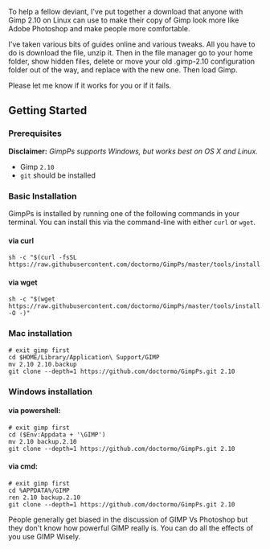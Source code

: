To help a fellow deviant, I've put together a download that anyone with Gimp 2.10 on Linux can use to make their copy of Gimp look more like Adobe Photoshop and make people more comfortable.

I've taken various bits of guides online and various tweaks.
All you have to do is download the file, unzip it.
Then in the file manager go to your home folder, show hidden files, delete or move your old .gimp-2.10 configuration folder out of the way, and replace with the new one.
Then load Gimp.

Please let me know if it works for you or if it fails.

## Getting Started

### Prerequisites

__Disclaimer:__ _GimpPs supports Windows, but works best on OS X and Linux._

* Gimp `2.10`
* `git` should be installed

### Basic Installation

GimpPs is installed by running one of the following commands in your terminal. You can install this via the command-line with either `curl` or `wget`.

#### via curl

```shell
sh -c "$(curl -fsSL https://raw.githubusercontent.com/doctormo/GimpPs/master/tools/install.sh)"
```

#### via wget

```shell
sh -c "$(wget https://raw.githubusercontent.com/doctormo/GimpPs/master/tools/install.sh -O -)"
```

### Mac installation

	# exit gimp first
	cd $HOME/Library/Application\ Support/GIMP
	mv 2.10 2.10.backup
	git clone --depth=1 https://github.com/doctormo/GimpPs.git 2.10

### Windows installation

#### via powershell:

	# exit gimp first
	cd ($Env:Appdata + '\GIMP')
	mv 2.10 backup.2.10
	git clone --depth=1 https://github.com/doctormo/GimpPs.git 2.10

#### via cmd:

	# exit gimp first
	cd %APPDATA%/GIMP
	ren 2.10 backup.2.10
	git clone --depth=1 https://github.com/doctormo/GimpPs.git 2.10
People generally get biased in the discussion of GIMP Vs Photoshop but they don't know how powerful GIMP really is. You can do all the effects of you use GIMP Wisely.

